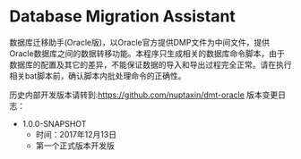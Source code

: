 Database Migration Assistant
===================

数据库迁移助手(Oracle版)，以Oracle官方提供DMP文件为中间文件，提供Oracle数据库之间的数据转移功能。本程序只生成相关的数据库命令脚本，由于数据库的配置及其它的差异，不能保证数据的导入和导出过程完全正常。请在执行相关bat脚本前，确认脚本内批处理命令的正确性。

历史内部开发版本请转到:https://github.com/nuptaxin/dmt-oracle
版本变更日志：
- 1.0.0-SNAPSHOT
	- 时间：2017年12月13日
	- 第一个正式版本开发版
